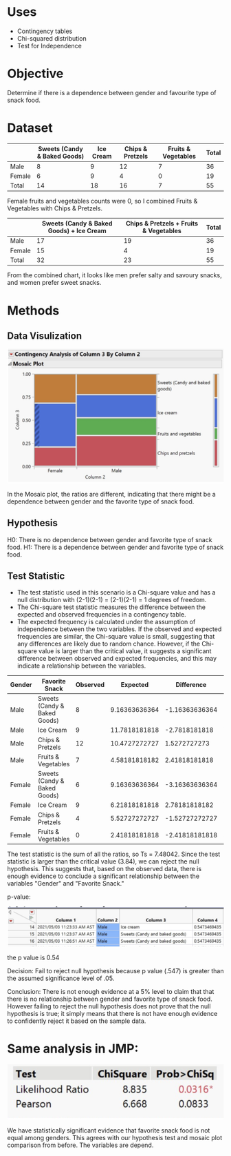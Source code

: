 # Uses
- Contingency tables
- Chi-squared distribution
- Test for Independence

# Objective
Determine if there is a dependence between gender and favourite type of snack food.

# Dataset

|                   | Sweets (Candy & Baked Goods) | Ice Cream | Chips & Pretzels | Fruits & Vegetables | Total |
|-------------------|-------------------------------|-----------|------------------|----------------------|-------|
| Male              | 8                             | 9         | 12               | 7                    | 36    |
| Female            | 6                             | 9         | 4                | 0                    | 19    |
| Total             | 14                            | 18        | 16               | 7                    | 55    |

Female fruits and vegetables counts were 0, so I combined Fruits & Vegetables with Chips & Pretzels.

|                   | Sweets (Candy & Baked Goods) + Ice Cream  | Chips & Pretzels + Fruits & Vegetables | Total |
|-------------------|-------------------------------------------|----------------------------------------|-------|
| Male              | 17                                        | 19                                     | 36    |
| Female            | 15                                        | 4                                      | 19    |
| Total             | 32                                        | 23                                     | 55    |

From the combined chart, it looks like men prefer salty and savoury snacks, and women prefer sweet snacks.

# Methods
## Data Visulization
![image](https://github.com/4nuG/Statistical-Analysis/blob/main/Test%20for%20Independence/Screenshot%202024-02-02%20at%2012.10.46%20PM.png)

In the Mosaic plot, the ratios are different, indicating that there might be a dependence between gender and the favorite type of snack food.

## Hypothesis  
H0: There is no dependence between gender and favorite type of snack food.
H1: There is a dependence between gender and favorite type of snack food.

## Test Statistic
- The test statistic used in this scenario is a Chi-square value and has a null distribution with (2-1)(2-1) = (2-1)(2-1) = 1 degrees of freedom.
- The Chi-square test statistic measures the difference between the expected and observed frequencies in a contingency table. 
- The expected frequency is calculated under the assumption of independence between the two variables. If the observed and expected frequencies are similar, the Chi-square value is small, suggesting that any differences are likely due to random chance. However, if the Chi-square value is larger than the critical value, it suggests a significant difference between observed and expected frequencies, and this may indicate a relationship between the variables.

| Gender |        Favorite Snack         | Observed |   Expected    |   Difference   |     Square    |     Ratio     |
|--------|-------------------------------|----------|---------------|----------------|---------------|---------------|
| Male   | Sweets (Candy & Baked Goods)  | 8        | 9.16363636364 | -1.16363636364 | 1.35404958679 | 0.14776334776 |
| Male   | Ice Cream                     | 9        | 11.7818181818 | -2.7818181818  | 7.73851239659 | 0.65681818181 |
| Male   | Chips & Pretzels              | 12       | 10.4727272727 | 1.5272727273   | 2.33256198355 | 0.22272727273 |
| Male   | Fruits & Vegetables           | 7        | 4.58181818182 | 2.41818181818  | 5.84760330578 | 1.27626262626 |
| Female | Sweets (Candy & Baked Goods)  | 6        | 9.16363636364 | -3.16363636364 | 10.0085950413 | 1.0922077922  |
| Female | Ice Cream                     | 9        | 6.21818181818 | 2.78181818182  | 7.7385123967  | 1.24449760766 |
| Female | Chips & Pretzels              | 4        | 5.52727272727 | -1.52727272727 | 2.33256198346 | 0.42200956937 |
| Female | Fruits & Vegetables           | 0        | 2.41818181818 | -2.41818181818 | 5.84760330578 | 2.41818181815 |

The test statistic is the sum of all the ratios, so Ts = 7.48042. Since the test statistic is larger than the critical value (3.84), we can reject the null hypothesis. This suggests that, based on the observed data, there is enough evidence to conclude a significant relationship between the variables "Gender" and "Favorite Snack."

p-value: 

![image](https://github.com/4nuG/Statistical-Analysis/blob/main/Comparing%20Two%20Population%20Means/Screenshot%202024-02-02%20at%202.10.52%20PM.png)

the p value is 0.54

Decision: Fail to reject null hypothesis because p value (.547) is greater than the assumed significance level of .05.

Conclusion: 
There is not enough evidence at a 5% level to claim that that there is no relationship between gender and favorite type of snack food. However failing to reject the null hypothesis does not prove that the null hypothesis is true; it simply means that there is not have enough evidence to confidently reject it based on the sample data.

# Same analysis in JMP:
![image](https://github.com/4nuG/Statistical-Analysis/blob/main/Test%20for%20Independence/Screenshot%202024-02-02%20at%202.27.07%20PM.png)

We have statistically significant evidence that favorite snack food is not equal among genders. This
agrees with our hypothesis test and mosaic plot comparison from before. The variables are depend.

